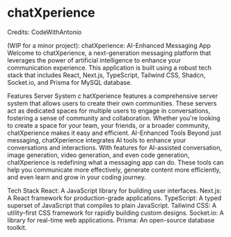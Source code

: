# chatXperience
Credits: CodeWithAntonio

(WIP for a minor project): chatXperience: AI-Enhanced Messaging App 
Welcome to chatXperience, a next-generation messaging platform that leverages the power of artificial intelligence to enhance your communication experience.
This application is built using a robust tech stack that includes React, Next.js, TypeScript, Tailwind CSS, Shadcn, Socket.io, and Prisma for MySQL database.



Features Server System c
hatXperience features a comprehensive server system that allows users to create their own communities.
These servers act as dedicated spaces for multiple users to engage in conversations, fostering a sense of community and collaboration.
Whether you're looking to create a space for your team, your friends, or a broader community, chatXperience makes it easy and efficient.
AI-Enhanced Tools Beyond just messaging, chatXperience integrates AI tools to enhance your conversations and interactions.
With features for AI-assisted conversation, image generation, video generation, and even code generation, chatXperience is redefining what a messaging app can do.
These tools can help you communicate more effectively, generate content more efficiently, and even learn and grow in your coding journey.

Tech Stack
React: A JavaScript library for building user interfaces. 
Next.js: A React framework for production-grade applications. 
TypeScript: A typed superset of JavaScript that compiles to plain JavaScript. 
Tailwind CSS: A utility-first CSS framework for rapidly building custom designs. 
Socket.io: A library for real-time web applications. 
Prisma: An open-source database toolkit.
